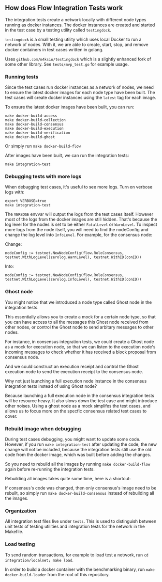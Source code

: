## How does Flow Integration Tests work

The integration tests create a network locally with different node types running as docker instances. The docker instances are created and started in the test case by a testing utility called `testingdock`.

`testingdock` is a small testing utility which uses local Docker to run a network of nodes. With it, we are able to create, start, stop, and remove docker containers in test cases written in golang.

Uses `github.com/m4ksio/testingdock` which is a slightly enhanced fork of some other library.
See `tests/mvp_test.go` for example usage.

### Running tests

Since the test cases run docker instances as a network of nodes, we need to ensure the latest docker images for each node type have been built. The test cases will create docker instances using the `latest` tag for each image.

To ensure the latest docker images have been built, you can run:

```
make docker-build-access
make docker-build-collection
make docker-build-consensus
make docker-build-execution
make docker-build-verification
make docker-build-ghost
```

Or simply run `make docker-build-flow`

After images have been built, we can run the integration tests:
```
make integration-test
```

### Debugging tests with more logs
When debugging test cases, it's useful to see more logs. Turn on verbose logs with:
```
export VERBOSE=true
make integration-test
```

The `VERBOSE` envvar will output the logs from the test cases itself. However most of the logs from the docker images are still hidden. That's because the log level for the nodes is set to be either `FatalLevel` or `WarnLevel`.
To inspect more logs from the node itself, you will need to find the nodeConfig and change the log level into `InfoLevel`. For example, for the consensus node:

Change:
```
nodeConfig := testnet.NewNodeConfig(flow.RoleConsensus, testnet.WithLogLevel(zerolog.WarnLevel), testnet.WithID(conID))
```

Into:
```
nodeConfig := testnet.NewNodeConfig(flow.RoleConsensus, testnet.WithLogLevel(zerolog.InfoLevel), testnet.WithID(conID))
```

### Ghost node
You might notice that we introduced a node type called Ghost node in the integration tests.

This essentially allows you to create a mock for a certain node type, so that you can have access to all the messages this Ghost node received from other nodes, or control the Ghost node to send arbitary messages to other nodes.

For instance, in consensus integration tests, we could create a Ghost node as a mock for execution node, so that we can listen to the execution node's incoming messages to check whether it has received a block proposal from consensus node.

And we could construct an execution receipt and control the Ghost execution node to send the execution receipt to the consensus node.

Why not just launching a full execution node instance in the consensus integration tests instead of using Ghost node?

Because launching a full execution node in the consensus integration tests will be resource heavy. It also slows down the test case and might introduce other noises. Using a ghost node as a mock simplifes the test cases, and allows us to focus more on the specfic consensus related test cases to cover.

### Rebuild image when debugging
During test cases debugging, you might want to update some code. However, if you run `make integration-test` after updating the code, the new change will not be included, because the integration tests still use the old code from the docker image, which was built before adding the changes.

So you need to rebuild all the images by running `make docker-build-flow` again before re-running the integration tests.

Rebuilding all images takes quite some time, here is a shortcut:

If consensus's code was changed, then only consensus's image need to be rebuilt, so simply run `make docker-build-consensus` instead of rebuilding all the images.

### Organization

All integration test files live under `tests`. This is used to distinguish
between unit tests of testing utilities and integration tests for the network
in the Makefile.

### Load testing

To send random transactions, for example to load test a network, run `cd integration/localnet; make load`.

In order to build a docker container with the benchmarking binary, run `make docker-build-loader` from the root of this repository.
